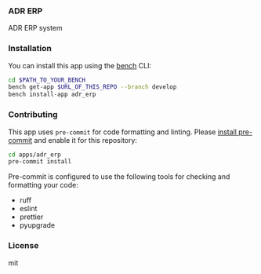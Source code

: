 ### ADR ERP

ADR ERP system

### Installation

You can install this app using the [bench](https://github.com/frappe/bench) CLI:

```bash
cd $PATH_TO_YOUR_BENCH
bench get-app $URL_OF_THIS_REPO --branch develop
bench install-app adr_erp
```

### Contributing

This app uses `pre-commit` for code formatting and linting. Please [install pre-commit](https://pre-commit.com/#installation) and enable it for this repository:

```bash
cd apps/adr_erp
pre-commit install
```

Pre-commit is configured to use the following tools for checking and formatting your code:

- ruff
- eslint
- prettier
- pyupgrade

### License

mit
